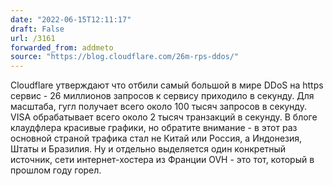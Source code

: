 ```yaml
---
date: "2022-06-15T12:11:17"
draft: False
url: /3161
forwarded_from: addmeto
source: "https://blog.cloudflare.com/26m-rps-ddos/"
---
```


Cloudflare утверждают что отбили самый большой в мире DDoS на https сервис - 26 миллионов запросов к сервису приходило в секунду. Для масштаба, гугл получает всего около 100 тысяч запросов в секунду. VISA обрабатывает всего около 2 тысяч транзакций в секунду.
В блоге клаудфлера красивые графики, но обратите внимание - в этот раз основной страной трафика стал не Китай или Россия, а Индонезия, Штаты и Бразилия. Ну и отдельно выделяется один конкретный источник, сети интернет-хостера из Франции OVH - это тот, который в прошлом году горел.
